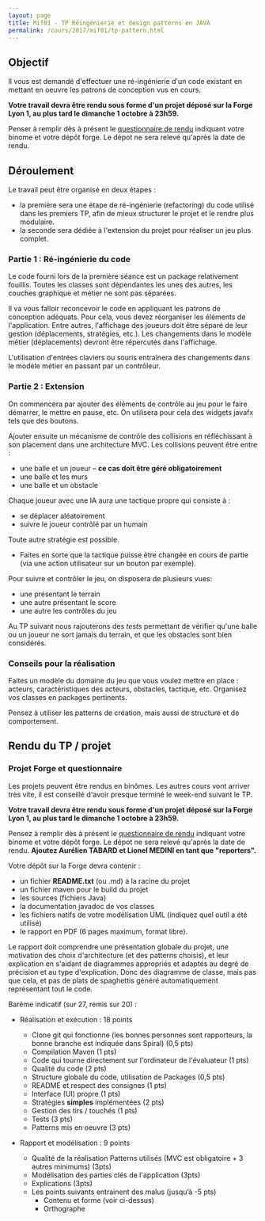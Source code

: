 ```yaml
---
layout: page
title: Mif01 - TP Réingénierie et design patterns en JAVA
permalink: /cours/2017/mif01/tp-pattern.html
---
```


## Objectif
  Il vous est demandé d'effectuer une ré-ingénierie d'un
  code existant en mettant en oeuvre les patrons de conception vus en cours.


**Votre travail devra être rendu sous forme d'un projet déposé
    sur la Forge Lyon 1, au plus tard le dimanche 1 octobre à 23h59.**

Penser à remplir dès à présent le [questionnaire de rendu](https://goo.gl/forms/l6618dqPz6yaMwdx2) indiquant votre binome et votre dépôt forge. Le dépot ne sera relevé qu'après la date de rendu.


## Déroulement

Le travail peut être organisé en deux étapes :

  - la première sera une étape de ré-ingénierie (refactoring) du code utilisé dans les premiers TP, afin de mieux structurer le projet et le rendre plus modulaire.
  - la seconde sera dédiée à l'extension du projet pour réaliser un jeu plus complet.

### Partie 1 : Ré-ingénierie du code

Le code fourni lors de la première séance est un package relativement fouillis. Toutes les classes sont dépendantes les unes des autres, les couches graphique et métier ne sont pas séparées.

Il va vous falloir reconcevoir le code en appliquant les patrons de conception adéquats. Pour cela, vous devez réorganiser les éléments de l'application. Entre autres, l'affichage des joueurs doit être séparé de leur gestion (déplacements, stratégies, etc.).
Les changements dans le modèle métier (déplacements) devront être répercutés dans l'affichage.

L'utilisation d'entrées claviers ou souris entra&icirc;nera des changements dans le modèle métier en passant par un contrôleur.


### Partie 2 : Extension
On commencera par ajouter des éléments de contrôle au jeu pour le faire
démarrer, le mettre en pause, etc. On utilisera pour cela des widgets
javafx tels que des boutons.


Ajouter ensuite un mécanisme de contrôle des collisions en réfléchissant à son placement dans une architecture MVC. Les collisions peuvent être entre :

 - une balle et un joueur – **ce cas doit être géré obligatoirement**
 - une balle et les murs
 - une balle et un obstacle


Chaque joueur avec une IA aura une tactique propre qui consiste à :

 - se déplacer aléatoirement
 - suivre le joueur contrôlé par un humain

Toute autre stratégie est possible.

 - Faites en sorte que la tactique puisse être changée en cours de partie
  (via une action utilisateur sur un bouton par exemple).


Pour suivre et contrôler le jeu, on disposera de plusieurs vues:

 - une présentant le terrain
 - une autre présentant le score
 - une autre les contrôles du jeu


Au TP suivant nous rajouterons des *tests* permettant de vérifier qu'une balle ou un joueur ne sort jamais du terrain, et que les obstacles sont bien considérés.


### Conseils pour la réalisation

Faites un modèle du domaine du jeu que vous voulez mettre en place :
  acteurs, caractéristiques des acteurs, obstacles, tactique, etc.
  Organisez vos classes en packages pertinents.

Pensez à utiliser les patterns de création, mais aussi de structure et de comportement.

<!-- <p>Une fois vos classes de conception à peu près stabilisées, générez le code correspondant
à votre projet, et utilisez éventuellement la procédure de
<i>round trip engineering</i> pour synchroniser en permanence code et modèle. Parmi les applications de modélisation UML, vous pouvez utiliser
<a href="http://argouml.tigris.org/">ArgoUML</a>, <a href="http://www.bouml.fr/">BoUML</a>, <a href="http://www.altova.com/umodel.html">UModel</a>... Vous pouvez également utiliser des plugins UML pour <a href="http://plugins.netbeans.org/PluginPortal/">Netbeans</a> ou <a href="http://www.eclipse.org/modeling/mdt/?project=uml2">Eclipse</a>.
 -->



<!--
<h3>Introduction : outils UML</h3>
<p>UModel est  un des outils disponibles à l'UFR informatique pour la modélisation et le roundtrip engineering.
Mettez rapidement en place un cycle de roundtrip engineering, par exemple sur les Tortues du package <a href="doc/MIF17/logo.tar.gz">logo</a> de base.
<p>Remarque : Netbeans 2.9 n'a plus de composant UML, Netbeans 2.7 en a toujours un qui fonctionne bien.  Si vous êtes sur votre machine personnelle,
vous  pouvez utiliser n'importe quel outil UML pour tester les fonctionnalités de roundtrip engineering.<br>

<p>Au cours du projet, en phase codage, vous pourrez utiliser l'outil UML de votre choix en mettant en place un cycle de roundtrip engineering.
-->



## Rendu du TP / projet

### Projet Forge et questionnaire

Les projets peuvent être rendus en binômes. Les autres cours vont arriver
très vite, il est conseillé d'avoir presque terminé le week-end suivant le TP.

**Votre travail devra être rendu sous forme d'un projet déposé
    sur la Forge Lyon 1, au plus tard le dimanche 1 octobre à 23h59.**

Pensez à remplir dès à présent le [questionnaire de rendu](https://goo.gl/forms/l6618dqPz6yaMwdx2) indiquant votre binome et votre dépôt forge. Le dépot ne sera relevé qu'après la date de rendu.
**Ajoutez Aurélien TABARD et Lionel MEDINI en tant que "reporters".**


Votre dépôt sur la Forge devra contenir :

 - un fichier **README.txt** (ou .md) à la racine du projet
 - un fichier maven pour le build du projet
 - les sources (fichiers Java)
 - la documentation javadoc de vos classes
 - les fichiers natifs de votre modélisation UML (indiquez quel outil a été utilisé)
 - le rapport en PDF (6 pages maximum, format libre).

 Le rapport doit comprendre une présentation globale du projet,
 une motivation des choix d'architecture (et des patterns choisis),
 et leur explication en s'aidant de diagrammes appropriés et adaptés
 au degré de précision et au type d'explication.
 Donc des diagramme de classe, mais pas que cela, et pas de plats de spaghettis
 généré automatiquement représentant tout le code.


Barême indicatif (sur 27, remis sur 20) :

- Réalisation et exécution : 18 points
	- Clone git qui fonctionne (les bonnes personnes sont rapporteurs, la bonne branche est indiquée dans Spiral) (0,5 pts)
	- Compilation Maven (1 pts)
	- Code qui tourne directement sur l'ordinateur de l'évaluateur (1 pts)
	- Qualité du code (2 pts)
	- Structure globale du code, utilisation de Packages (0,5 pts)
	- README et respect des consignes	(1 pts)
	- Interface (UI) propre	(1 pts)
	- Stratégies __simples__ implémentées	(2 pts)
	- Gestion des tirs / touchés	(1 pts)
	- Tests	(3 pts)
	- Patterns mis en oeuvre (3 pts)

- Rapport et modélisation : 9 points
	- Qualité de la réalisation	Patterns utilisés (MVC est obligatoire + 3 autres minimums)	(3pts)
	- Modélisation des parties clés de l'application (3pts)
	- Explications	(3pts)
	- Les points suivants entrainent des malus (jusqu’à -5 pts)
	  - Contenu et forme (voir ci-dessus)
	  - Orthographe
